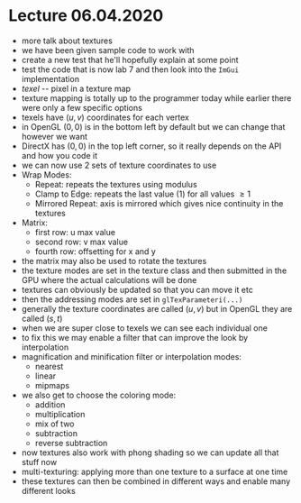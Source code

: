 # Lecture 06.04.2020

- more talk about textures
- we have been given sample code to work with
- create a new test that he'll hopefully explain at some point
- test the code that is now lab 7 and then look into the `ImGui` implementation
- _texel_ -- pixel in a texture map
- texture mapping is totally up to the programmer today while earlier there
were only a few specific options
- texels have $(u,v)$ coordinates for each vertex
- in OpenGL $(0,0)$ is in the bottom left by default but we can change that
however we want
- DirectX has $(0,0)$ in the top left corner, so it really depends on the API
and how you code it
- we can now use 2 sets of texture coordinates to use
- Wrap Modes:
    - Repeat: repeats the textures using modulus
    - Clamp to Edge: repeats the last value (1) for all values $\ge 1$
    - Mirrored Repeat: axis is mirrored which gives nice continuity in the
    textures
- Matrix:
    - first row: u max value
    - second row: v max value
    - fourth row: offsetting for x and y
- the matrix may also be used to rotate the textures 
- the texture modes are set in the texture class and then submitted in the GPU
where the actual calculations will be done
- textures can obviously be updated so that you can move it etc
- then the addressing modes are set in `glTexParameteri(...)`
- generally the texture coordinates are called $(u,v)$ but in OpenGL they are
called $(s,t)$
- when we are super close to texels we can see each individual one
- to fix this we may enable a filter that can improve the look by interpolation
- magnification and minification filter or interpolation modes:
    - nearest
    - linear
    - mipmaps
- we also get to choose the coloring mode:
    - addition
    - multiplication
    - mix of two
    - subtraction
    - reverse subtraction
- now textures also work with phong shading so we can update all that stuff now
- multi-texturing: applying more than one texture to a surface at one time
- these textures can then be combined in different ways and enable many
different looks
